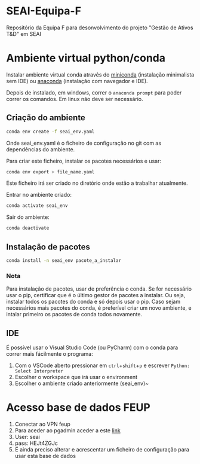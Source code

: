 # SEAI-Equipa-F
Repositório da Equipa F para desonvolvimento do projeto "Gestão de Ativos T&D" em SEAI


# Ambiente virtual python/conda
Instalar ambiente virtual conda atravês do [miniconda](https://docs.conda.io/en/latest/miniconda.html) (instalação minimalista sem IDE) ou [anaconda](https://www.anaconda.com/products/individual) (instalação com navegador e IDE).

Depois de instalado, em windows, correr o `anaconda prompt` para poder correr os comandos. Em linux não deve ser necessário. 

## Criação do ambiente
```bash
conda env create -f seai_env.yaml
```
Onde seai_env.yaml é o ficheiro de configuração no git com as dependências do ambiente.

Para criar este ficheiro, instalar os pacotes necessários e usar:
```bash
conda env export > file_name.yaml
```
Este ficheiro irá ser criado no diretório onde estão a trabalhar atualmente.

Entrar no ambiente criado:
```bash
conda activate seai_env
```

Sair do ambiente:
```bash
conda deactivate
```

## Instalação de pacotes
```bash
conda install -n seai_env pacote_a_instalar
```

### Nota
Para instalação de pacotes, usar de preferência o conda. Se for necessário usar o pip, certificar que é o último gestor de pacotes a instalar. Ou seja, instalar todos os pacotes do conda e só depois usar o pip. Caso sejam necessários mais pacotes do conda, é preferível criar um novo ambiente, e intalar primeiro os pacotes de conda todos novamente.

## IDE

É possível usar o Visual Studio Code (ou PyCharm) com o conda para correr mais fácilmente o programa:
  1. Com o VSCode aberto pressionar em `ctrl`+`shift`+`p` e escrever `Python: Select Interpreter`
  2. Escolher o workspace que irá usar o environment
  3. Escolher o ambiente criado anteriormente (seai_env)~

# Acesso base de dados FEUP

  1. Conectar ao VPN feup
  2. Para aceder ao pgadmin aceder a este [link](https://db.fe.up.pt/phppgadmin/)
  3. User: seai
  4. pass: HEJt4ZGJc
  5. É ainda preciso alterar e acrescentar um ficheiro de configuração para usar esta base de dados